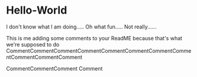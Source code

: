 # Hello-World

I don't know what I am doing..... Oh what fun.....
Not really......

This is me adding some comments to your ReadME because that's what we're supposed to do
CommentCommentCommentCommentCommentCommentCommentCommentCommentCommentComment

CommentCommentComment
Comment

